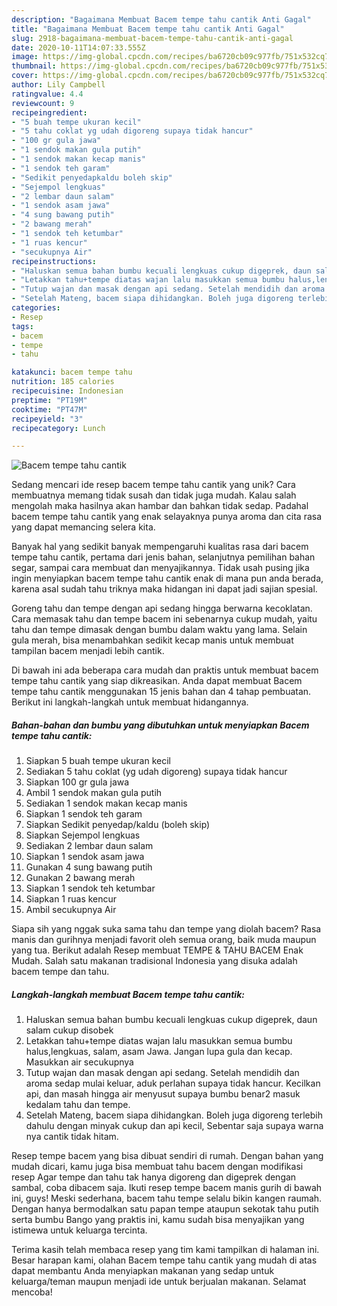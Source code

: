 ```yaml
---
description: "Bagaimana Membuat Bacem tempe tahu cantik Anti Gagal"
title: "Bagaimana Membuat Bacem tempe tahu cantik Anti Gagal"
slug: 2918-bagaimana-membuat-bacem-tempe-tahu-cantik-anti-gagal
date: 2020-10-11T14:07:33.555Z
image: https://img-global.cpcdn.com/recipes/ba6720cb09c977fb/751x532cq70/bacem-tempe-tahu-cantik-foto-resep-utama.jpg
thumbnail: https://img-global.cpcdn.com/recipes/ba6720cb09c977fb/751x532cq70/bacem-tempe-tahu-cantik-foto-resep-utama.jpg
cover: https://img-global.cpcdn.com/recipes/ba6720cb09c977fb/751x532cq70/bacem-tempe-tahu-cantik-foto-resep-utama.jpg
author: Lily Campbell
ratingvalue: 4.4
reviewcount: 9
recipeingredient:
- "5 buah tempe ukuran kecil"
- "5 tahu coklat yg udah digoreng supaya tidak hancur"
- "100 gr gula jawa"
- "1 sendok makan gula putih"
- "1 sendok makan kecap manis"
- "1 sendok teh garam"
- "Sedikit penyedapkaldu boleh skip"
- "Sejempol lengkuas"
- "2 lembar daun salam"
- "1 sendok asam jawa"
- "4 sung bawang putih"
- "2 bawang merah"
- "1 sendok teh ketumbar"
- "1 ruas kencur"
- "secukupnya Air"
recipeinstructions:
- "Haluskan semua bahan bumbu kecuali lengkuas cukup digeprek, daun salam cukup disobek"
- "Letakkan tahu+tempe diatas wajan lalu masukkan semua bumbu halus,lengkuas, salam, asam Jawa. Jangan lupa gula dan kecap. Masukkan air secukupnya"
- "Tutup wajan dan masak dengan api sedang. Setelah mendidih dan aroma sedap mulai keluar, aduk perlahan supaya tidak hancur. Kecilkan api, dan masah hingga air menyusut supaya bumbu benar2 masuk kedalam tahu dan tempe."
- "Setelah Mateng, bacem siapa dihidangkan. Boleh juga digoreng terlebih dahulu dengan minyak cukup dan api kecil, Sebentar saja supaya warna nya cantik tidak hitam."
categories:
- Resep
tags:
- bacem
- tempe
- tahu

katakunci: bacem tempe tahu 
nutrition: 185 calories
recipecuisine: Indonesian
preptime: "PT19M"
cooktime: "PT47M"
recipeyield: "3"
recipecategory: Lunch

---
```



![Bacem tempe tahu cantik](https://img-global.cpcdn.com/recipes/ba6720cb09c977fb/751x532cq70/bacem-tempe-tahu-cantik-foto-resep-utama.jpg)

Sedang mencari ide resep bacem tempe tahu cantik yang unik? Cara membuatnya memang tidak susah dan tidak juga mudah. Kalau salah mengolah maka hasilnya akan hambar dan bahkan tidak sedap. Padahal bacem tempe tahu cantik yang enak selayaknya punya aroma dan cita rasa yang dapat memancing selera kita.

Banyak hal yang sedikit banyak mempengaruhi kualitas rasa dari bacem tempe tahu cantik, pertama dari jenis bahan, selanjutnya pemilihan bahan segar, sampai cara membuat dan menyajikannya. Tidak usah pusing jika ingin menyiapkan bacem tempe tahu cantik enak di mana pun anda berada, karena asal sudah tahu triknya maka hidangan ini dapat jadi sajian spesial.

Goreng tahu dan tempe dengan api sedang hingga berwarna kecoklatan. Cara memasak tahu dan tempe bacem ini sebenarnya cukup mudah, yaitu tahu dan tempe dimasak dengan bumbu dalam waktu yang lama. Selain gula merah, bisa menambahkan sedikit kecap manis untuk membuat tampilan bacem menjadi lebih cantik.


Di bawah ini ada beberapa cara mudah dan praktis untuk membuat bacem tempe tahu cantik yang siap dikreasikan. Anda dapat membuat Bacem tempe tahu cantik menggunakan 15 jenis bahan dan 4 tahap pembuatan. Berikut ini langkah-langkah untuk membuat hidangannya.

<!--inarticleads1-->

##### Bahan-bahan dan bumbu yang dibutuhkan untuk menyiapkan Bacem tempe tahu cantik:

1. Siapkan 5 buah tempe ukuran kecil
1. Sediakan 5 tahu coklat (yg udah digoreng) supaya tidak hancur
1. Siapkan 100 gr gula jawa
1. Ambil 1 sendok makan gula putih
1. Sediakan 1 sendok makan kecap manis
1. Siapkan 1 sendok teh garam
1. Siapkan Sedikit penyedap/kaldu (boleh skip)
1. Siapkan Sejempol lengkuas
1. Sediakan 2 lembar daun salam
1. Siapkan 1 sendok asam jawa
1. Gunakan 4 sung bawang putih
1. Gunakan 2 bawang merah
1. Siapkan 1 sendok teh ketumbar
1. Siapkan 1 ruas kencur
1. Ambil secukupnya Air


Siapa sih yang nggak suka sama tahu dan tempe yang diolah bacem? Rasa manis dan gurihnya menjadi favorit oleh semua orang, baik muda maupun yang tua. Berikut adalah Resep membuat TEMPE &amp; TAHU BACEM Enak Mudah. Salah satu makanan tradisional Indonesia yang disuka adalah bacem tempe dan tahu. 

<!--inarticleads2-->

##### Langkah-langkah membuat Bacem tempe tahu cantik:

1. Haluskan semua bahan bumbu kecuali lengkuas cukup digeprek, daun salam cukup disobek
1. Letakkan tahu+tempe diatas wajan lalu masukkan semua bumbu halus,lengkuas, salam, asam Jawa. Jangan lupa gula dan kecap. Masukkan air secukupnya
1. Tutup wajan dan masak dengan api sedang. Setelah mendidih dan aroma sedap mulai keluar, aduk perlahan supaya tidak hancur. Kecilkan api, dan masah hingga air menyusut supaya bumbu benar2 masuk kedalam tahu dan tempe.
1. Setelah Mateng, bacem siapa dihidangkan. Boleh juga digoreng terlebih dahulu dengan minyak cukup dan api kecil, Sebentar saja supaya warna nya cantik tidak hitam.


Resep tempe bacem yang bisa dibuat sendiri di rumah. Dengan bahan yang mudah dicari, kamu juga bisa membuat tahu bacem dengan modifikasi resep Agar tempe dan tahu tak hanya digoreng dan digeprek dengan sambal, coba dibacem saja. Ikuti resep tempe bacem manis gurih di bawah ini, guys! Meski sederhana, bacem tahu tempe selalu bikin kangen raumah. Dengan hanya bermodalkan satu papan tempe ataupun sekotak tahu putih serta bumbu Bango yang praktis ini, kamu sudah bisa menyajikan yang istimewa untuk keluarga tercinta. 

Terima kasih telah membaca resep yang tim kami tampilkan di halaman ini. Besar harapan kami, olahan Bacem tempe tahu cantik yang mudah di atas dapat membantu Anda menyiapkan makanan yang sedap untuk keluarga/teman maupun menjadi ide untuk berjualan makanan. Selamat mencoba!
